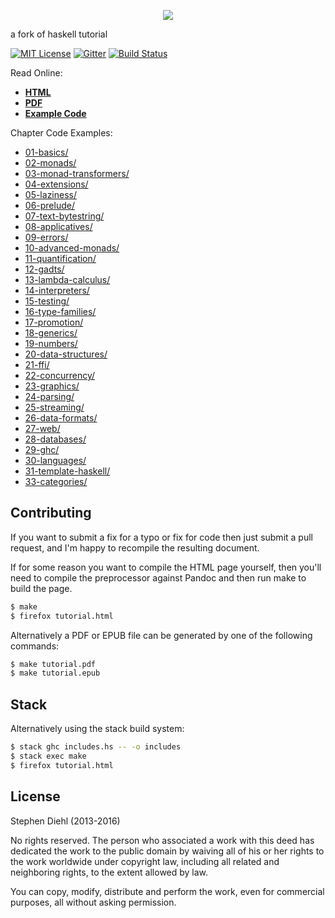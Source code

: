 <p align="center">
  <a href="http://dev.stephendiehl.com/hask/">
    <img src="http://dev.stephendiehl.com/hask/img/title.png"/>
  </a>
</p>

a fork of haskell tutorial

[![MIT License](http://img.shields.io/badge/license-mit-blue.svg)](https://github.com/sdiehl/wiwinwlh/blob/master/LICENSE)
[![Gitter](https://badges.gitter.im/Join%20Chat.svg)](https://gitter.im/sdiehl/wiwinwlh?utm_source=badge&utm_medium=badge&utm_campaign=pr-badge&utm_content=badge)
[![Build Status](https://travis-ci.org/sdiehl/wiwinwlh.svg?branch=master)](https://travis-ci.org/sdiehl/wiwinwlh)

Read Online:

* [**HTML**](http://dev.stephendiehl.com/hask/)
* [**PDF**](http://dev.stephendiehl.com/hask/tutorial.pdf)
* [**Example Code**](https://github.com/sdiehl/wiwinwlh/tree/master/src)

Chapter Code Examples:

* [01-basics/            ](https://github.com/sdiehl/wiwinwlh/tree/master/src/01-basics/)
* [02-monads/            ](https://github.com/sdiehl/wiwinwlh/tree/master/src/02-monads/)
* [03-monad-transformers/](https://github.com/sdiehl/wiwinwlh/tree/master/src/03-monad-transformers/)
* [04-extensions/        ](https://github.com/sdiehl/wiwinwlh/tree/master/src/04-extensions/)
* [05-laziness/          ](https://github.com/sdiehl/wiwinwlh/tree/master/src/05-laziness/)
* [06-prelude/           ](https://github.com/sdiehl/wiwinwlh/tree/master/src/06-prelude/)
* [07-text-bytestring/   ](https://github.com/sdiehl/wiwinwlh/tree/master/src/07-text-bytestring/)
* [08-applicatives/      ](https://github.com/sdiehl/wiwinwlh/tree/master/src/08-applicatives/)
* [09-errors/            ](https://github.com/sdiehl/wiwinwlh/tree/master/src/09-errors/)
* [10-advanced-monads/   ](https://github.com/sdiehl/wiwinwlh/tree/master/src/10-advanced-monads/)
* [11-quantification/    ](https://github.com/sdiehl/wiwinwlh/tree/master/src/11-quantification/)
* [12-gadts/             ](https://github.com/sdiehl/wiwinwlh/tree/master/src/12-gadts/)
* [13-lambda-calculus/   ](https://github.com/sdiehl/wiwinwlh/tree/master/src/13-lambda-calculus/)
* [14-interpreters/      ](https://github.com/sdiehl/wiwinwlh/tree/master/src/14-interpreters/)
* [15-testing/           ](https://github.com/sdiehl/wiwinwlh/tree/master/src/15-testing/)
* [16-type-families/     ](https://github.com/sdiehl/wiwinwlh/tree/master/src/16-type-families/)
* [17-promotion/         ](https://github.com/sdiehl/wiwinwlh/tree/master/src/17-promotion/)
* [18-generics/          ](https://github.com/sdiehl/wiwinwlh/tree/master/src/18-generics/)
* [19-numbers/           ](https://github.com/sdiehl/wiwinwlh/tree/master/src/19-numbers/)
* [20-data-structures/   ](https://github.com/sdiehl/wiwinwlh/tree/master/src/20-data-structures/)
* [21-ffi/               ](https://github.com/sdiehl/wiwinwlh/tree/master/src/21-ffi/)
* [22-concurrency/       ](https://github.com/sdiehl/wiwinwlh/tree/master/src/22-concurrency/)
* [23-graphics/          ](https://github.com/sdiehl/wiwinwlh/tree/master/src/23-graphics/)
* [24-parsing/           ](https://github.com/sdiehl/wiwinwlh/tree/master/src/24-parsing/)
* [25-streaming/         ](https://github.com/sdiehl/wiwinwlh/tree/master/src/25-streaming/)
* [26-data-formats/      ](https://github.com/sdiehl/wiwinwlh/tree/master/src/26-data-formats/)
* [27-web/               ](https://github.com/sdiehl/wiwinwlh/tree/master/src/27-web/)
* [28-databases/         ](https://github.com/sdiehl/wiwinwlh/tree/master/src/28-databases/)
* [29-ghc/               ](https://github.com/sdiehl/wiwinwlh/tree/master/src/29-ghc/)
* [30-languages/         ](https://github.com/sdiehl/wiwinwlh/tree/master/src/30-languages/)
* [31-template-haskell/  ](https://github.com/sdiehl/wiwinwlh/tree/master/src/31-template-haskell/)
* [33-categories/        ](https://github.com/sdiehl/wiwinwlh/tree/master/src/33-categories/)

Contributing
------------

If you want to submit a fix for a typo or fix for code then just submit a pull
request, and I'm happy to recompile the resulting document.

If for some reason you want to compile the HTML page yourself, then you'll need
to compile the preprocessor against Pandoc and then run make to build the page.

```bash
$ make
$ firefox tutorial.html
```

Alternatively a PDF or EPUB file can be generated by one of the following
commands:

```bash
$ make tutorial.pdf
$ make tutorial.epub
```

Stack
-----

Alternatively using the stack build system:

```bash
$ stack ghc includes.hs -- -o includes 
$ stack exec make
$ firefox tutorial.html
```

License
-------

Stephen Diehl (2013-2016)

No rights reserved. The person who associated a work with this deed has dedicated the work to the public
domain by waiving all of his or her rights to the work worldwide under copyright law, including all related
and neighboring rights, to the extent allowed by law.

You can copy, modify, distribute and perform the work, even for commercial purposes, all without asking
permission.
